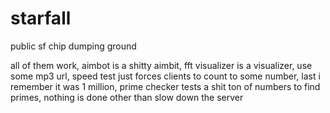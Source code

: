 # starfall
public sf chip dumping ground

all of them work, aimbot is a shitty aimbit, fft visualizer is a visualizer, use some mp3 url, speed test just forces clients to count to some number, last i remember it was 1 million, prime checker tests a shit ton of numbers to find primes, nothing is done other than slow down the server  
